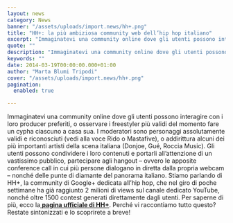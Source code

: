 ```yaml
---
layout: news
category: News
banner: "/assets/uploads/import.news/hh+.png"
title: "HH+: la più ambiziosa community web dell’hip hop italiano"
excerpt: "Immaginatevi una community online dove gli utenti possono interagire con i loro producer preferiti, o osservare i freestyler più validi del momento fare un cypha ciascuno a casa sua. I moderatori sono personaggi assolutamente validi e riconosciuti (vedi alla voce Rido o Mastafive), o addirittura alcuni dei più importanti artisti della scena italiana (Donjoe, Gué, [&hellip"
quote: ""
description: "Immaginatevi una community online dove gli utenti possono interagire con i loro producer preferiti, o osservare i freestyler più validi del momento fare un cypha ciascuno a casa sua. I moderatori sono personaggi assolutamente validi e riconosciuti (vedi alla voce Rido o Mastafive), o addirittura alcuni dei più importanti artisti della scena italiana (Donjoe, Gué, [&hellip"
keywords: ""
date: 2014-03-19T00:00:00.000+01:00
author: "Marta Blumi Tripodi"
cover: "/assets/uploads/import.news/hh+.png"
pagination:
  enabled: true

---
```


[](https://hotmc.com/wp-content/uploads/2014/03/hh+.png)

Immaginatevi una community online dove gli utenti possono interagire con i loro producer preferiti, o osservare i freestyler più validi del momento fare un cypha ciascuno a casa sua. I moderatori sono personaggi assolutamente validi e riconosciuti (vedi alla voce Rido o Mastafive), o addirittura alcuni dei più importanti artisti della scena italiana (Donjoe, Gué, Roccia Music). Gli utenti possono condividere i loro contenuti e portarli all’attenzione di un vastissimo pubblico, partecipare agli hangout – ovvero le apposite conference call in cui più persone dialogano in diretta dalla propria webcam – nonché delle punte di diamante del panorama italiano. Stiamo parlando di HH+, la community di Google+ dedicata all’hip hop, che nel giro di poche settimane ha già raggiunto 2 milioni di views sul canale dedicato YouTube, nonché oltre 1500 contest generati direttamente dagli utenti. Per saperne di più, ecco la[ **pagina ufficiale di HH+**](https://plus.google.com/u/0/communities/114902424205854868186 "https://plus.google.com/u/0/communities/114902424205854868186"). Perché vi raccontiamo tutto questo? Restate sintonizzati e lo scoprirete a breve!